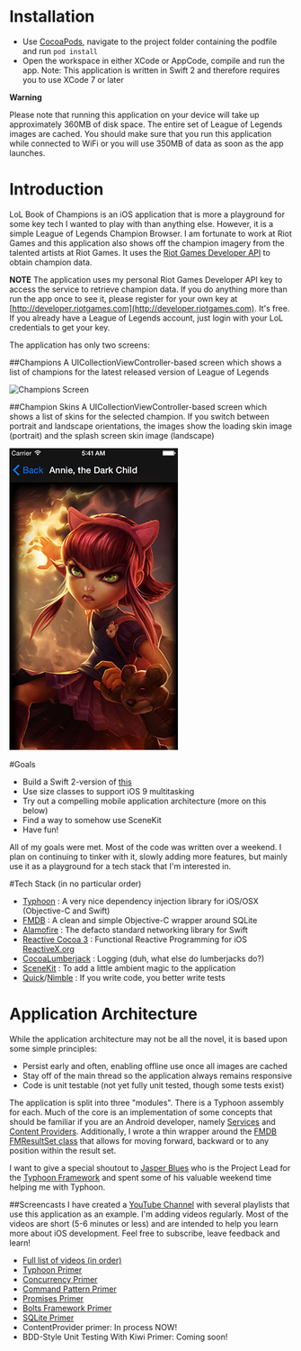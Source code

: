 # Installation
* Use [CocoaPods](http://www.cocoapods.org), navigate to the project folder containing the podfile and run `pod install`
* Open the workspace in either XCode or AppCode, compile and run the app. Note: This application is written in Swift 2 and therefore requires you to use XCode 7 or later

**Warning**

Please note that running this application on your device will take up approximately 360MB of disk space. The entire set of League of Legends images are cached. You should make sure that you run this application while connected to WiFi or you will use 350MB of data as soon as the app launches.

# Introduction
LoL Book of Champions is an iOS application that is more a playground for some key tech I wanted to play with than anything else. However, it is a simple League of Legends Champion Browser. I am fortunate to work at Riot Games and this application also shows off the champion imagery from the talented artists at Riot Games. It uses the [Riot Games Developer API](http://developer.riotgames.com) to obtain champion data.

**NOTE**
The application uses my personal Riot Games Developer API key to access the service to retrieve champion data. If you do anything more than run the app once to see it, please register for your own key at [http://developer.riotgames.com](http://developer.riotgames.com). It's free. If you already have a League of Legends account, just login with your LoL credentials to get your key.

The application has only two screens:

##Champions
A UICollectionViewController-based screen which shows a list of champions for the latest released version of League of Legends

![Champions Screen](documentation/championPage.gif)

##Champion Skins
A UICollectionViewController-based screen which shows a list of skins for the selected champion. If you switch between portrait and landscape orientations, the images show the loading skin image (portrait) and the splash screen skin image (landscape)

![Champion Skins Screen](documentation/championSkinScreenshot.jpg)

#Goals
* Build a Swift 2-version of [this](https://github.com/JeffBNimble/LoLBookOfChampions-ios-sqlite)
* Use size classes to support iOS 9 multitasking
* Try out a compelling mobile application architecture (more on this below)
* Find a way to somehow use SceneKit
* Have fun!

All of my goals were met. Most of the code was written over a weekend. I plan on continuing to tinker with it, slowly adding more features, but mainly use it as a playground for a tech stack that I'm interested in.

#Tech Stack (in no particular order)
* [Typhoon](https://github.com/appsquickly/Typhoon) : A very nice dependency injection library for iOS/OSX (Objective-C and Swift)
* [FMDB](https://github.com/ccgus/fmdb) : A clean and simple Objective-C wrapper around SQLite
* [Alamofire](https://github.com/Alamofire/Alamofire) : The defacto standard networking library for Swift
* [Reactive Cocoa 3](https://github.com/ReactiveCocoa/ReactiveCocoa) : Functional Reactive Programming for iOS [ReactiveX.org](http://ReactiveX.org)
* [CocoaLumberjack](https://github.com/CocoaLumberjack/CocoaLumberjack) : Logging (duh, what else do lumberjacks do?)
* [SceneKit](https://developer.apple.com/library/ios/documentation/SceneKit/Reference/SceneKit_Framework/) : To add a little ambient magic to the application
* [Quick](https://github.com/Quick/Quick)/[Nimble](https://github.com/Quick/Nimble) : If you write code, you better write tests

# Application Architecture
While the application architecture may not be all the novel, it is based upon some simple principles:

* Persist early and often, enabling offline use once all images are cached
* Stay off of the main thread so the application always remains responsive
* Code is unit testable (not yet fully unit tested, though some tests exist)

The application is split into three "modules". There is a Typhoon assembly for each. Much of the core is an implementation of some concepts that should be familiar if you are an Android developer, namely [Services](http://developer.android.com/guide/components/services.html) and [Content Providers](http://developer.android.com/guide/topics/providers/content-providers.html). Additionally, I wrote a thin wrapper around the [FMDB FMResultSet class](http://ccgus.github.io/fmdb/html/Classes/FMResultSet.html) that allows for moving forward, backward or to any position within the result set.

I want to give a special shoutout to [Jasper Blues](https://github.com/jasperblues) who is the Project Lead for the [Typhoon Framework](https://github.com/appsquickly/Typhoon) and spent some of his valuable weekend time helping me with Typhoon.

##Screencasts
I have created a [YouTube Channel](https://www.youtube.com/channel/UCUMAujrLQP-zB925se5YIiQ) with several playlists that use this application as an example. I'm adding videos regularly. Most of the videos are short (5-6 minutes or less) and are intended to help you learn more about iOS development. Feel free to subscribe, leave feedback and learn!

* [Full list of videos (in order)](https://www.youtube.com/playlist?list=PLhU81D62nv-YjCJLbXlfE8kImsRCkea38)
* [Typhoon Primer](https://www.youtube.com/playlist?list=PLhU81D62nv-Yd5jCW9LRjI4_AfI5NwJhe)
* [Concurrency Primer](https://www.youtube.com/playlist?list=PLhU81D62nv-b04EaWHYHlFwsRLBDLvfFv)
* [Command Pattern Primer](https://www.youtube.com/playlist?list=PLhU81D62nv-blgQxJHy-V_081zI7LCyWl)
* [Promises Primer](https://www.youtube.com/playlist?list=PLhU81D62nv-bkRDbrBufTOd0HV34gx0ar)
* [Bolts Framework Primer](https://www.youtube.com/playlist?list=PLhU81D62nv-aK2N86AlOOXQnw38YAOUeq)
* [SQLite Primer](https://www.youtube.com/playlist?list=PLhU81D62nv-ZAI5hcIVg1CgQzOtqliLDj)
* ContentProvider primer: In process NOW!
* BDD-Style Unit Testing With Kiwi Primer: Coming soon!
